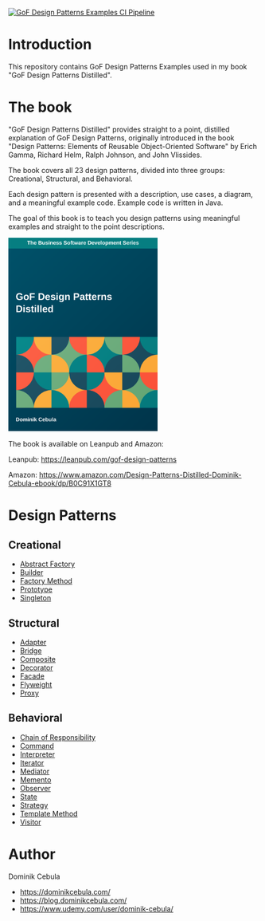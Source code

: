 [![GoF Design Patterns Examples CI Pipeline](https://github.com/dominikcebula/gof-design-patterns/actions/workflows/maven.yml/badge.svg)](https://github.com/dominikcebula/gof-design-patterns/actions/workflows/maven.yml)

# Introduction

This repository contains GoF Design Patterns Examples used in my book "GoF Design Patterns Distilled".

# The book

"GoF Design Patterns Distilled" provides straight to a point, distilled explanation of GoF Design Patterns, originally
introduced in the book "Design Patterns: Elements of Reusable Object-Oriented Software" by Erich Gamma, Richard Helm,
Ralph Johnson, and John Vlissides.

The book covers all 23 design patterns, divided into three groups: Creational, Structural, and Behavioral.

Each design pattern is presented with a description, use cases, a diagram, and a meaningful example code. Example code
is written in Java.

The goal of this book is to teach you design patterns using meaningful examples and straight to the point descriptions.

<img alt="GoF Design Patterns Distilled Book Cover" src="img/cover.svg" width="300"/>

The book is available on Leanpub and Amazon:

Leanpub: https://leanpub.com/gof-design-patterns

Amazon: https://www.amazon.com/Design-Patterns-Distilled-Dominik-Cebula-ebook/dp/B0C91X1GT8

# Design Patterns

## Creational

* [Abstract Factory](src/main/java/com/dominikcebula/edu/design/patterns/creational/abstractfactory)
* [Builder](src/main/java/com/dominikcebula/edu/design/patterns/creational/builder)
* [Factory Method](src/main/java/com/dominikcebula/edu/design/patterns/creational/factory/method)
* [Prototype](src/main/java/com/dominikcebula/edu/design/patterns/creational/prototype)
* [Singleton](src/main/java/com/dominikcebula/edu/design/patterns/creational/singleton)

## Structural

* [Adapter](src/main/java/com/dominikcebula/edu/design/patterns/structural/adapter)
* [Bridge](src/main/java/com/dominikcebula/edu/design/patterns/structural/bridge)
* [Composite](src/main/java/com/dominikcebula/edu/design/patterns/structural/composite)
* [Decorator](src/main/java/com/dominikcebula/edu/design/patterns/structural/decorator)
* [Facade](src/main/java/com/dominikcebula/edu/design/patterns/structural/facade)
* [Flyweight](src/main/java/com/dominikcebula/edu/design/patterns/structural/flyweight)
* [Proxy](src/main/java/com/dominikcebula/edu/design/patterns/structural/proxy)

## Behavioral

* [Chain of Responsibility](src/main/java/com/dominikcebula/edu/design/patterns/behavioral/chain/of/responsibility)
* [Command](src/main/java/com/dominikcebula/edu/design/patterns/behavioral/command)
* [Interpreter](src/main/java/com/dominikcebula/edu/design/patterns/behavioral/interpreter)
* [Iterator](src/main/java/com/dominikcebula/edu/design/patterns/behavioral/iterator)
* [Mediator](src/main/java/com/dominikcebula/edu/design/patterns/behavioral/mediator)
* [Memento](src/main/java/com/dominikcebula/edu/design/patterns/behavioral/memento)
* [Observer](src/main/java/com/dominikcebula/edu/design/patterns/behavioral/observer)
* [State](src/main/java/com/dominikcebula/edu/design/patterns/behavioral/state)
* [Strategy](src/main/java/com/dominikcebula/edu/design/patterns/behavioral/strategy)
* [Template Method](src/main/java/com/dominikcebula/edu/design/patterns/behavioral/template/method)
* [Visitor](src/main/java/com/dominikcebula/edu/design/patterns/behavioral/visitor)

# Author

Dominik Cebula

* https://dominikcebula.com/
* https://blog.dominikcebula.com/
* https://www.udemy.com/user/dominik-cebula/
